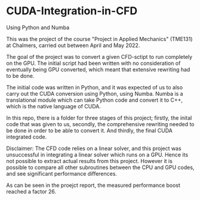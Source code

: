 # CUDA-Integration-in-CFD
Using Python and Numba

This was the project of the course "Project in Applied Mechanics" (TME131) at Chalmers, carried out between April and May 2022. 

The goal of the project was to convert a given CFD-sctipt to run completely on the GPU. The initial script had been written with no consideration of eventually being GPU converted, which meant that extensive rewriting had to be done. 

The initial code was written in Python, and it was expected of us to also carry out the CUDA conversion using Python, using Numba. Numba is a translational module which can take Python code and convert it to C++, which is the native language of CUDA. 

In this repo, there is a folder for three stages of this project; firstly, the inital code that was given to us, secondly, the comprehensive rewriting needed to be done in order to be able to convert it. And thirdly, the final CUDA integrated code. 

Disclaimer: The CFD code relies on a linear solver, and this project was unsuccessful in integrating a linear solver which runs on a GPU. Hence its not possible to extract actual results from this project. However it is possible to compare all other subroutines between the CPU and GPU codes, and see significant performance differences. 

As can be seen in the proejct report, the measured performance boost reached a factor 26.  

